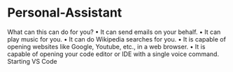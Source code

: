 # Personal-Assistant
What can this can do for you?
•	It can send emails on your behalf.
•	It can play music for you.
•	It can do Wikipedia searches for you.
•	It is capable of opening websites like Google, Youtube, etc., in a web browser.
•	It is capable of opening your code editor or IDE with a single voice command.
Starting VS Code
